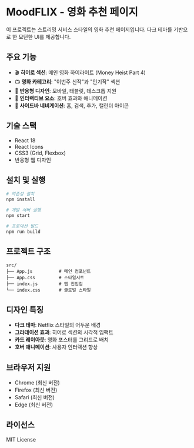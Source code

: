 # MoodFLIX - 영화 추천 페이지

이 프로젝트는 스트리밍 서비스 스타일의 영화 추천 페이지입니다. 다크 테마를 기반으로 한 모던한 UI를 제공합니다.

## 주요 기능

- 🎬 **히어로 섹션**: 메인 영화 하이라이트 (Money Heist Part 4)
- 📺 **영화 카테고리**: "이번주 신작"과 "인기작" 섹션
- 🎨 **반응형 디자인**: 모바일, 태블릿, 데스크톱 지원
- 🎯 **인터랙티브 요소**: 호버 효과와 애니메이션
- 📱 **사이드바 네비게이션**: 홈, 검색, 추가, 캘린더 아이콘

## 기술 스택

- React 18
- React Icons
- CSS3 (Grid, Flexbox)
- 반응형 웹 디자인

## 설치 및 실행

```bash
# 의존성 설치
npm install

# 개발 서버 실행
npm start

# 프로덕션 빌드
npm run build
```

## 프로젝트 구조

```
src/
├── App.js          # 메인 컴포넌트
├── App.css         # 스타일시트
├── index.js        # 앱 진입점
└── index.css       # 글로벌 스타일
```

## 디자인 특징

- **다크 테마**: Netflix 스타일의 어두운 배경
- **그라데이션 효과**: 히어로 섹션의 시각적 임팩트
- **카드 레이아웃**: 영화 포스터를 그리드로 배치
- **호버 애니메이션**: 사용자 인터랙션 향상

## 브라우저 지원

- Chrome (최신 버전)
- Firefox (최신 버전)
- Safari (최신 버전)
- Edge (최신 버전)

## 라이선스

MIT License
